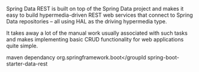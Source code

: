 Spring Data REST is built on top of the Spring Data project and makes it easy to build hypermedia-driven REST web services that
connect to Spring Data repositories – all using HAL as the driving hypermedia type.

It takes away a lot of the manual work usually associated with such tasks and makes implementing basic CRUD functionality 
for web applications quite simple.

maven dependancy
<dependency>
    <groupId>org.springframework.boot</groupId
     <artifactId>spring-boot-starter-data-rest</artifactId>
 </dependency>




